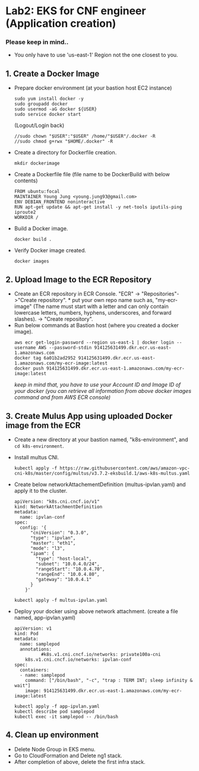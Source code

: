 # Lab2: EKS for CNF engineer (Application creation)

### Please keep in mind..
* You only have to use 'us-east-1' Region not the one closest to you.

## 1. Create a Docker Image 
* Prepare docker environment (at your bastion host EC2 instance)
  ````
  sudo yum install docker -y
  sudo groupadd docker
  sudo usermod -aG docker ${USER}
  sudo service docker start
  ````
  (Logout/Login back)
  ````
  //sudo chown "$USER":"$USER" /home/"$USER"/.docker -R
  //sudo chmod g+rwx "$HOME/.docker" -R
  ````
* Create a directory for Dockerfile creation.
  ````
  mkdir dockerimage
  ````
* Create a Dockerfile file (file name to be DockerBuild with below contents)
  ````
  FROM ubuntu:focal
  MAINTAINER Young Jung <young.jung93@gmail.com>
  ENV DEBIAN_FRONTEND noninteractive
  RUN apt-get update && apt-get install -y net-tools iputils-ping iproute2   
  WORKDIR /
  ````
* Build a Docker image.
  ```` 
  docker build .
  ````
* Verify Docker image created.
  ````
  docker images 
  ````
  
## 2. Upload Image to the ECR Repository
* Create an ECR repository in ECR Console. "ECR" -> "Repositories"->"Create repository".
      * put your own repo name such as, "my-ecr-image" (The name must start with a letter and can only contain lowercase letters, numbers, hyphens, underscores, and forward slashes). -> "Create repository".
* Run below commands at Bastion host (where you created a docker image). 
  ````
  aws ecr get-login-password --region us-east-1 | docker login --username AWS --password-stdin 914125631499.dkr.ecr.us-east-1.amazonaws.com
  docker tag 6a01b2ad2952 914125631499.dkr.ecr.us-east-1.amazonaws.com/my-ecr-image:latest
  docker push 914125631499.dkr.ecr.us-east-1.amazonaws.com/my-ecr-image:latest
  ````
  *keep in mind that, you have to use your Account ID and Image ID of your docker (you can retrieve all information from above docker images command and from AWS ECR console)*

## 3. Create Mulus App using uploaded Docker image from the ECR
* Create a new directory at your bastion named, "k8s-environment", and `cd k8s-environment`.
* Install multus CNI.
  ````
  kubectl apply -f https://raw.githubusercontent.com/aws/amazon-vpc-cni-k8s/master/config/multus/v3.7.2-eksbuild.1/aws-k8s-multus.yaml
  ````
* Create below networkAttachementDefinition (multus-ipvlan.yaml) and apply it to the cluster.

  ````
  apiVersion: "k8s.cni.cncf.io/v1"
  kind: NetworkAttachmentDefinition
  metadata:
    name: ipvlan-conf
  spec:
    config: '{
        "cniVersion": "0.3.0",
        "type": "ipvlan",
        "master": "eth1",
        "mode": "l3",
        "ipam": {
          "type": "host-local",
          "subnet": "10.0.4.0/24",
          "rangeStart": "10.0.4.70",
          "rangeEnd": "10.0.4.80",
          "gateway": "10.0.4.1"
        }
      }'
  ````

  ````
  kubectl apply -f multus-ipvlan.yaml
  ````

* Deploy your docker using above network attachment. (create a file named, app-ipvlan.yaml)
  ````
  apiVersion: v1
  kind: Pod
  metadata:
    name: samplepod
    annotations:
            #k8s.v1.cni.cncf.io/networks: private100a-cni
      k8s.v1.cni.cncf.io/networks: ipvlan-conf
  spec:
    containers:
    - name: samplepod
      command: ["/bin/bash", "-c", "trap : TERM INT; sleep infinity & wait"]
      image: 914125631499.dkr.ecr.us-east-1.amazonaws.com/my-ecr-image:latest
  ````

  ````
  kubectl apply -f app-ipvlan.yaml
  kubectl describe pod samplepod
  kubectl exec -it samplepod -- /bin/bash
  ````

## 4. Clean up environment
* Delete Node Group in EKS menu. 
* Go to CloudFormation and Delete ng1 stack. 
* After completion of above, delete the first infra stack. 
